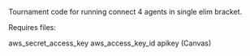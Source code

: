 Tournament code for running connect 4 agents in single elim bracket.

Requires files:

aws_secret_access_key
aws_access_key_id
apikey (Canvas)